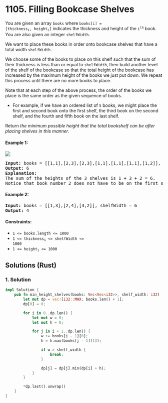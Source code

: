# 1105. Filling Bookcase Shelves
You are given an array `books` where <code>books[i] = [thickness<sub>i</sub>, height<sub>i</sub>]</code> indicates the thickness and height of the <code>i<sup>th</sup></code> book. You are also given an integer `shelfWidth`.

We want to place these books in order onto bookcase shelves that have a total width `shelfWidth`.

We choose some of the books to place on this shelf such that the sum of their thickness is less than or equal to `shelfWidth`, then build another level of the shelf of the bookcase so that the total height of the bookcase has increased by the maximum height of the books we just put down. We repeat this process until there are no more books to place.

Note that at each step of the above process, the order of the books we place is the same order as the given sequence of books.

* For example, if we have an ordered list of `5` books, we might place the first and second book onto the first shelf, the third book on the second shelf, and the fourth and fifth book on the last shelf.

Return *the minimum possible height that the total bookshelf can be after placing shelves in this manner*.

#### Example 1:
![](https://assets.leetcode.com/uploads/2019/06/24/shelves.png)
<pre>
<strong>Input:</strong> books = [[1,1],[2,3],[2,3],[1,1],[1,1],[1,1],[1,2]], shelfWidth = 4
<strong>Output:</strong> 6
<strong>Explanation:</strong>
The sum of the heights of the 3 shelves is 1 + 3 + 2 = 6.
Notice that book number 2 does not have to be on the first shelf.
</pre>

#### Example 2:
<pre>
<strong>Input:</strong> books = [[1,3],[2,4],[3,2]], shelfWidth = 6
<strong>Output:</strong> 4
</pre>

#### Constraints:
* `1 <= books.length <= 1000`
* <code>1 <= thickness<sub>i</sub> <= shelfWidth <= 1000</code>
* <code>1 <= height<sub>i</sub> <= 1000</code>

## Solutions (Rust)

### 1. Solution
```Rust
impl Solution {
    pub fn min_height_shelves(books: Vec<Vec<i32>>, shelf_width: i32) -> i32 {
        let mut dp = vec![i32::MAX; books.len() + 1];
        dp[0] = 0;

        for i in 0..dp.len() {
            let mut w = 0;
            let mut h = 0;

            for j in i + 1..dp.len() {
                w += books[j - 1][0];
                h = h.max(books[j - 1][1]);

                if w > shelf_width {
                    break;
                }

                dp[j] = dp[j].min(dp[i] + h);
            }
        }

        *dp.last().unwrap()
    }
}
```
